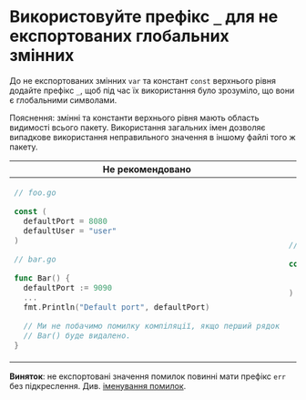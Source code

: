 # Використовуйте префікс `_` для не експортованих глобальних змінних

До не експортованих змінних `var` та констант `const` верхнього рівня додайте префікс `_`,
щоб під час їх використання було зрозуміло, що вони є глобальними символами.

Пояснення: змінні та константи верхнього рівня мають область видимості всього пакету.
Використання загальних імен дозволяє випадкове використання неправильного значення
в іншому файлі того ж пакету.

<table>
<thead><tr><th>Не рекомендовано</th><th>Рекомендовано</th></tr></thead>
<tbody>
<tr><td>

```go
// foo.go

const (
  defaultPort = 8080
  defaultUser = "user"
)

// bar.go

func Bar() {
  defaultPort := 9090
  ...
  fmt.Println("Default port", defaultPort)

  // Ми не побачимо помилку компіляції, якщо перший рядок
  // Bar() буде видалено.
}
```

</td><td>

```go
// foo.go

const (
  _defaultPort = 8080
  _defaultUser = "user"
)
```

</td></tr>
</tbody></table>

**Виняток**: не експортовані значення помилок повинні мати префікс `err` без підкреслення.
Див. [іменування помилок](error-name.md).
